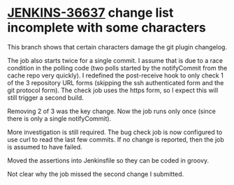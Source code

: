 # [JENKINS-36637](https://issues.jenkins-ci.org/browse/JENKINS-36637) change list incomplete with some characters

This branch shows that certain characters damage the git plugin changelog.

The job also starts twice for a single commit.  I assume that is due to a
race condition in the polling code (two polls started by the notifyCommit
from the cache repo very quickly).  I redefined the post-receive hook to
only check 1 of the 3 repository URL forms (skipping the ssh authenticated
form and the git protocol form).  The check job uses the https form,
so I expect this will still trigger a second build.

Removing 2 of 3 was the key change.  Now the job runs only once (since
there is only a single notifyCommit).

More investigation is still required. The bug check job is now configured to
use curl to read the last few commits. If no change is reported, then
the job is assumed to have failed.

Moved the assertions into Jenkinsfile so they can be coded in groovy.

Not clear why the job missed the second change I submitted.
